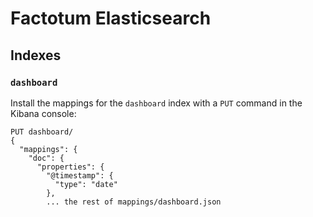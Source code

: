 # Factotum Elasticsearch

## Indexes

### `dashboard`

Install the mappings for the `dashboard` index with a `PUT` command in the Kibana console:
```
PUT dashboard/
{
  "mappings": {
    "doc": {
      "properties": {
        "@timestamp": {
          "type": "date"
        },
        ... the rest of mappings/dashboard.json
```
